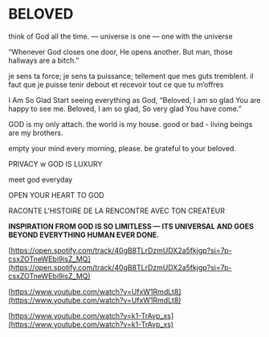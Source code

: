 BELOVED
===

think of God all the time. — universe is one — one with the universe

“Whenever God closes one door, He opens another. But man, those hallways are a bitch.”

je sens ta force; je sens ta puissance; tellement que mes guts tremblent. il faut que je puisse tenir debout et recevoir tout ce que tu m’offres

I Am So Glad Start seeing everything as God, “Beloved, I am so glad You are happy to see me. Beloved, I am so glad, So very glad You have come.”

GOD is my only attach. the world is my house. good or bad - living beings are my brothers.

empty your mind every morning, please. be grateful to your beloved.

PRIVACY w GOD IS LUXURY

meet god everyday

OPEN YOUR HEART TO GOD 

RACONTE L'HISTOIRE DE LA RENCONTRE AVEC TON CREATEUR

**INSPIRATION FROM GOD IS SO LIMITLESS — ITS UNIVERSAL AND  GOES BEYOND EVERYTHING HUMAN EVER DONE.**

[https://open.spotify.com/track/40gB8TLrDzmUDX2a5fkjgp?si=7p-csxZOTneWEbi9isZ_MQ](https://open.spotify.com/track/40gB8TLrDzmUDX2a5fkjgp?si=7p-csxZOTneWEbi9isZ_MQ)

[https://www.youtube.com/watch?v=UfxW1RmdLt8](https://www.youtube.com/watch?v=UfxW1RmdLt8)

[https://www.youtube.com/watch?v=k1-TrAvp_xs](https://www.youtube.com/watch?v=k1-TrAvp_xs)